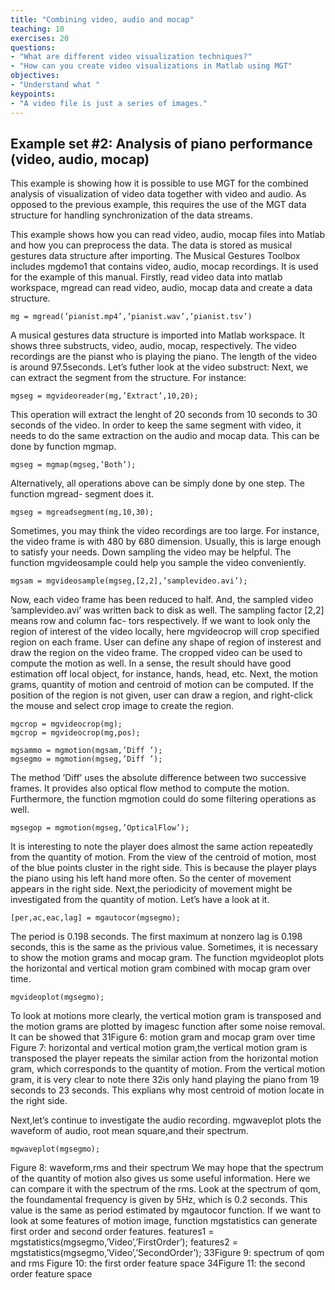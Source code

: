 ```yaml
---
title: "Combining video, audio and mocap"
teaching: 10
exercises: 20
questions:
- "What are different video visualization techniques?"
- "How can you create video visualizations in Matlab using MGT"
objectives:
- "Understand what "
keypoints:
- "A video file is just a series of images."
---
```





## Example set #2: Analysis of piano performance (video, audio, mocap)

This example is showing how it is possible to use MGT for the combined analysis of visualization of video data together with video and audio. As opposed to the previous example, this requires the use of the MGT data structure for handling synchronization of the data streams. 



This example shows how you can read video, audio, mocap files into Matlab and how you can preprocess the data. The data is stored as musical gestures data structure after importing. The Musical Gestures Toolbox includes mgdemo1 that contains video, audio, mocap recordings. It is used for the example of this manual. Firstly, read video data into matlab workspace, mgread can read video, audio, mocap data and create a data structure.

    mg = mgread(’pianist.mp4’,’pianist.wav’,’pianist.tsv’)

A musical gestures data structure is imported into Matlab workspace. It shows three substructs, video, audio, mocap, respectively. The video recordings are the pianst who is playing the piano. The length of the video is around 97.5seconds. Let’s futher look at the video substruct: Next, we can extract the segment from the structure. For instance:

    mgseg = mgvideoreader(mg,’Extract’,10,20);

This operation will extract the lenght of 20 seconds from 10 seconds to 30 seconds of the video. In order to keep the same segment with video, it needs to do the same extraction on the audio and mocap data. This can be done by function mgmap.

    mgseg = mgmap(mgseg,’Both’);

Alternatively, all operations above can be simply done by one step. The function mgread- segment does it.

    mgseg = mgreadsegment(mg,10,30);

Sometimes, you may think the video recordings are too large. For instance, the video
frame is with 480 by 680 dimension. Usually, this is large enough to satisfy your needs.
Down sampling the video may be helpful. The function mgvideosample could help you
sample the video conveniently.

    mgsam = mgvideosample(mgseg,[2,2],’samplevideo.avi’);

Now, each video frame has been reduced to half. And, the sampled video ’samplevideo.avi’
was written back to disk as well. The sampling factor [2,2] means row and column fac-
tors respectively. If we want to look only the region of interest of the video locally, here
mgvideocrop will crop specified region on each frame. User can define any shape of region
of insterest and draw the region on the video frame. The cropped video can be used to
compute the motion as well. In a sense, the result should have good estimation off local
object, for instance, hands, head, etc. Next, the motion grams, quantity of motion and
centroid of motion can be computed. If the position of the region is not given, user can
draw a region, and right-click the mouse and select crop image to create the region.

    mgcrop = mgvideocrop(mg);
    mgcrop = mgvideocrop(mg,pos);

    mgsammo = mgmotion(mgsam,’Diff ’);
    mgsegmo = mgmotion(mgseg,’Diff ’);

The method ’Diff’ uses the absolute difference between two successive frames. It provides
also optical flow method to compute the motion. Furthermore, the function mgmotion
could do some filtering operations as well.

    mgsegop = mgmotion(mgseg,’OpticalFlow’);

It is interesting to note the player does almost the same action repeatedly from the
quantity of motion. From the view of the centroid of motion, most of the blue points
cluster in the right side. This is because the player plays the piano using his left hand
more often. So the center of movement appears in the right side.
Next,the periodicity of movement might be investigated from the quantity of motion. Let’s
have a look at it.

    [per,ac,eac,lag] = mgautocor(mgsegmo);

The period is 0.198 seconds. The first maximum at nonzero lag is 0.198 seconds, this
is the same as the privious value. Sometimes, it is necessary to show the motion grams
and mocap gram. The function mgvideoplot plots the horizontal and vertical motion gram
combined with mocap gram over time.

    mgvideoplot(mgsegmo);


To look at motions more clearly, the vertical motion gram is transposed and the motion
grams are plotted by imagesc function after some noise removal. It can be showed that
31Figure 6: motion gram and mocap gram over time
Figure 7: horizontal and vertical motion gram,the vertical motion gram is transposed
the player repeats the similar action from the horizontal motion gram, which corresponds
to the quantity of motion. From the vertical motion gram, it is very clear to note there
32is only hand playing the piano from 19 seconds to 23 seconds. This explians why most
centroid of motion locate in the right side.

Next,let’s continue to investigate the audio recording. mgwaveplot plots the waveform of
audio, root mean square,and their spectrum.

    mgwaveplot(mgsegmo);

Figure 8: waveform,rms and their spectrum
We may hope that the spectrum of the quantity of motion also gives us some useful
information. Here we can compare it with the spectrum of the rms.
Look at the spectrum of qom, the foundamental frequency is given by 5Hz, which is 0.2
seconds. This value is the same as period estimated by mgautocor function.
If we want to look at some features of motion image, function mgstatistics can generate
first order and second order features.
features1 = mgstatistics(mgsegmo,’Video’,’FirstOrder’);
features2 = mgstatistics(mgsegmo,’Video’,’SecondOrder’);
33Figure 9: spectrum of qom and rms
Figure 10: the first order feature space
34Figure 11: the second order feature space
